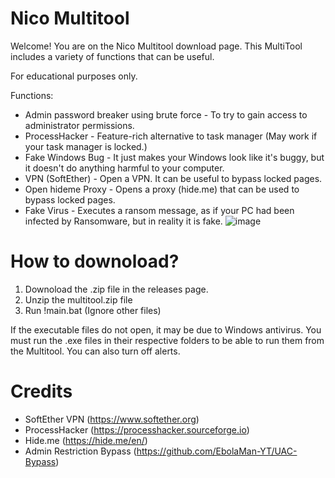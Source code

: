 # Nico Multitool
Welcome! You are on the Nico Multitool download page.
This MultiTool includes a variety of functions that can be useful.

For educational purposes only.

Functions: 
  - Admin password breaker using brute force - To try to gain access to administrator permissions.
  - ProcessHacker - Feature-rich alternative to task manager (May work if your task manager is locked.)
  - Fake Windows Bug - It just makes your Windows look like it's buggy, but it doesn't do anything harmful to your computer.
  - VPN (SoftEther) - Open a VPN. It can be useful to bypass locked pages.
  - Open hideme Proxy - Opens a proxy (hide.me) that can be used to bypass locked pages.
  - Fake Virus - Executes a ransom message, as if your PC had been infected by Ransomware, but in reality it is fake.
![image](https://github.com/3ln1c0/nicomultitool/assets/79100240/27c982a5-2551-4b9b-ae35-b67e00da9beb)


# How to downoload?
1. Downoload the .zip file in the releases page. 
2. Unzip the multitool.zip file
3. Run !main.bat (Ignore other files)

If the executable files do not open, it may be due to Windows antivirus. You must run the .exe files in their respective folders to be able to run them from the Multitool. You can also turn off alerts.
  
# Credits
 - SoftEther VPN (https://www.softether.org)
 - ProcessHacker (https://processhacker.sourceforge.io)
 - Hide.me (https://hide.me/en/)
 - Admin Restriction Bypass (https://github.com/EbolaMan-YT/UAC-Bypass)
